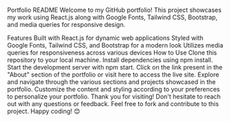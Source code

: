 Portfolio README
Welcome to my GitHub portfolio! This project showcases my work using React.js along with Google Fonts, Tailwind CSS, Bootstrap, and media queries for responsive design.

Features
Built with React.js for dynamic web applications
Styled with Google Fonts, Tailwind CSS, and Bootstrap for a modern look
Utilizes media queries for responsiveness across various devices
How to Use
Clone this repository to your local machine.
Install dependencies using npm install.
Start the development server with npm start.
Click on the link present in the "About" section of the portfolio or visit here to access the live site.
Explore and navigate through the various sections and projects showcased in the portfolio.
Customize the content and styling according to your preferences to personalize your portfolio.
Thank you for visiting! Don't hesitate to reach out with any questions or feedback.
Feel free to fork and contribute to this project. Happy coding! 😊
